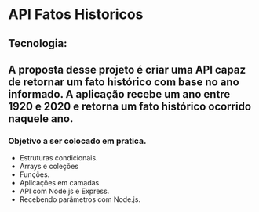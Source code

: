 # API Fatos Historicos

## Tecnologia:

## A proposta desse projeto é criar uma API capaz de retornar um fato histórico com base no ano informado. A aplicação recebe um ano entre 1920 e 2020 e retorna um fato histórico ocorrido naquele ano.

### Objetivo a ser colocado em pratica.
- Estruturas condicionais.
- Arrays e coleções
- Funções.
- Aplicações em camadas.
- API com Node.js e Express.
- Recebendo parâmetros com Node.js.
